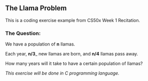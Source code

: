 ## The Llama Problem
This is a coding exercise example from CS50x Week 1 Recitation.

### The Question:

We have a population of __n__ llamas.

Each year, __n/3___ new llamas are born, and __n/4__ llamas pass away.

How many years will it take to have a certain population of llamas?


_This exercise will be done in C programming language._
